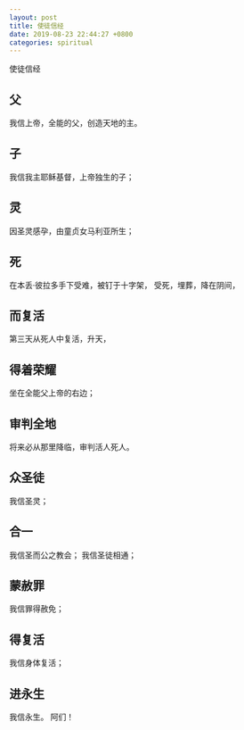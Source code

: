 ```yaml
---
layout: post
title: 使徒信经
date: 2019-08-23 22:44:27 +0800
categories: spiritual
---
```


<!-- tags: [hot, summer] -->

使徒信经
 
## 父
我信上帝，全能的父，创造天地的主。 

## 子
我信我主耶稣基督，上帝独生的子；

## 灵
因圣灵感孕，由童贞女马利亚所生； 

## 死
在本丢·彼拉多手下受难，被钉于十字架， 
受死，埋葬，降在阴间， 

## 而复活
第三天从死人中复活，升天， 

## 得着荣耀
坐在全能父上帝的右边； 

## 审判全地
将来必从那里降临，审判活人死人。 

## 众圣徒
我信圣灵； 

## 合一
我信圣而公之教会； 
我信圣徒相通； 

## 蒙赦罪
我信罪得赦免； 
 
## 得复活
我信身体复活；

## 进永生
 
我信永生。 
阿们！